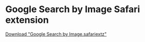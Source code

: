 # Google Search by Image Safari extension

[Download "Google Search by Image.safariextz"](https://github.com/downloads/estum/Google-Image-Search-safariextension/Google%20Search%20by%20Image.safariextz)
